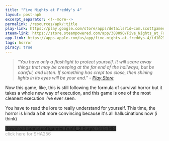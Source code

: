 ```yaml
---
title: "Five Nights at Freddy's 4"
layout: post-apk
excerpt_separator: <!--more-->
permalink: /resources/apk/:title
play-link: https://play.google.com/store/apps/details?id=com.scottgames.fnaf4
steam-link: https://store.steampowered.com/app/388090/Five_Nights_at_Freddys_4/
app-link: https://apps.apple.com/us/app/five-nights-at-freddys-4/id1023146677
tags: horror
piracy: true
---
```


> _"You have only a flashlight to protect yourself. It will scare away things that may be creeping at the far end of the hallways, but be careful, and listen. If something has crept too close, then shining lights in its eyes will be your end." - <a href="https://play.google.com/store/apps/details?id=com.scottgames.fnaf4" target="_blank">Play Store</a>_

Now this game, like, this is still following the formula of survival horror but it takes a whole new way of execution, and this game is one of the most cleanest execution i've ever seen. 

You have to read the lore to really understand for yourself. This time, the horror is kinda a bit more convincing because it's all hallucinations now (i think)

<div class="text-center">
    <a class="btn btn-dark btn-block w-100" onclick='apk("com.scottgames.fnaf4_2.0.apk")' target="_blank" style="text-decoration: none; background-color: #333;"> Download <b>com.scottgames.fnaf4_2.0.apk</b> (56.5 MB)</a>
</div>
<span onclick="javascript:this.innerHTML = '';" style="color:#0005;" class="text-center">click here for SHA256</span>
